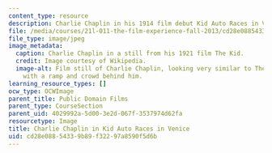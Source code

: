 ```yaml
---
content_type: resource
description: Charlie Chaplin in his 1914 film debut Kid Auto Races in Venice.
file: /media/courses/21l-011-the-film-experience-fall-2013/cd28e08854339b89f32297a8590f5d6b_chaplin2.jpg
file_type: image/jpeg
image_metadata:
  caption: Charlie Chaplin in a still from his 1921 film The Kid.
  credit: Image courtesy of Wikipedia.
  image-alt: Film still of Charlie Chaplin, looking very similar to The Tramp character,
    with a ramp and crowd behind him.
learning_resource_types: []
ocw_type: OCWImage
parent_title: Public Domain Films
parent_type: CourseSection
parent_uid: 4029992a-5d00-3e2d-067f-3537974d62fa
resourcetype: Image
title: Charlie Chaplin in Kid Auto Races in Venice
uid: cd28e088-5433-9b89-f322-97a8590f5d6b
---
```

